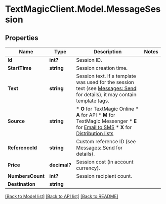 # TextMagicClient.Model.MessageSession
## Properties

Name | Type | Description | Notes
------------ | ------------- | ------------- | -------------
**Id** | **int?** | Session ID. | 
**StartTime** | **string** | Session creation time. | 
**Text** | **string** | Session text. If a template was used for the session text (see [Messages: Send](#tag/Outbound-Messages) for details), it may contain template tags.  | 
**Source** | **string** | *   **O** for TextMagic Online *   **A** for API *   **M** for TextMagic Messenger *   **E** for [Email to SMS](/docs/api/send-email-to-sms/) *   **X** for [Distribution lists](/docs/api/distribution-lists/)  | 
**ReferenceId** | **string** | Custom reference ID (see [Messages: Send](/docs/api/send-sms/) for details).  | 
**Price** | **decimal?** | Session cost (in account currency). | 
**NumbersCount** | **int?** | Session recipient count. | 
**Destination** | **string** |  | 

[[Back to Model list]](../README.md#documentation-for-models) [[Back to API list]](../README.md#documentation-for-api-endpoints) [[Back to README]](../README.md)

